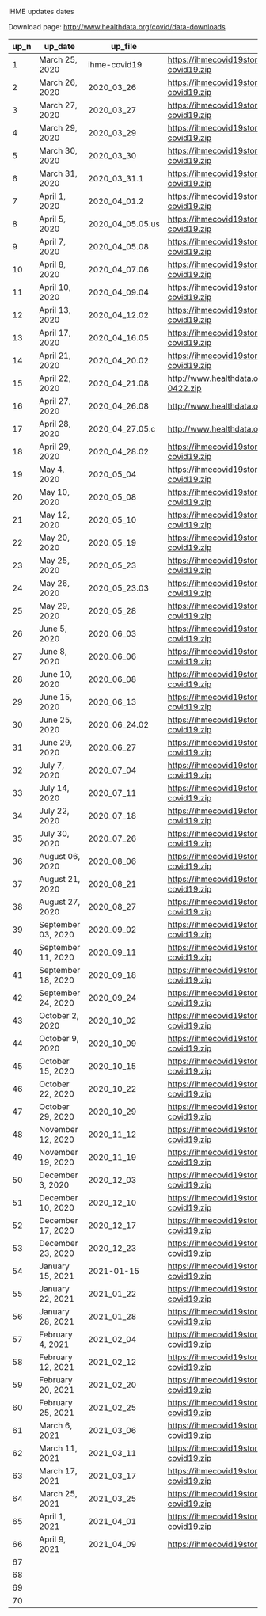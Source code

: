 

IHME updates dates 

Download page: http://www.healthdata.org/covid/data-downloads


 |up_n|   up_date           |    up_file       |   up_url                                                                                  |
 |----|---------------------|------------------|-------------------------------------------------------------------------------------------|
 |1   | 	March 25, 2020     |	ihme-covid19					| 	https://ihmecovid19storage.blob.core.windows.net/archive/2020-03-25/ihme-covid19.zip	    | 
 | 2  | 	March 26, 2020     |	2020_03_26	      | 	https://ihmecovid19storage.blob.core.windows.net/archive/2020-03-26/ihme-covid19.zip	    | 
 | 3	 | 	March 27, 2020     |	2020_03_27	   			| 	https://ihmecovid19storage.blob.core.windows.net/archive/2020-03-27/ihme-covid19.zip	    | 
 | 4	 | 	March 29, 2020     |	2020_03_29	   			| 	https://ihmecovid19storage.blob.core.windows.net/archive/2020-03-29/ihme-covid19.zip	    | 
 | 5	 | 	March 30, 2020     |	2020_03_30	      | 	https://ihmecovid19storage.blob.core.windows.net/archive/2020-03-30/ihme-covid19.zip	    | 
 | 6 	| 	March 31, 2020     |	2020_03_31.1	    | 	https://ihmecovid19storage.blob.core.windows.net/archive/2020-03-31/ihme-covid19.zip	    | 
 | 7	 | 	April 1, 2020      |	2020_04_01.2					| 	https://ihmecovid19storage.blob.core.windows.net/archive/2020-04-01/ihme-covid19.zip	    | 
 | 8	 | 	April 5, 2020      |	2020_04_05.05.us	| 	https://ihmecovid19storage.blob.core.windows.net/archive/2020-04-05/ihme-covid19.zip	    | 
 | 9	 | 	April 7, 2020      |	2020_04_05.08	   | 	https://ihmecovid19storage.blob.core.windows.net/archive/2020-04-07/ihme-covid19.zip	    | 
 | 10	| 	April 8, 2020      |	2020_04_07.06	   | 	https://ihmecovid19storage.blob.core.windows.net/archive/2020-04-08/ihme-covid19.zip	    | 
 | 11	| 	April 10, 2020     |	2020_04_09.04	   | 	https://ihmecovid19storage.blob.core.windows.net/archive/2020-04-10/ihme-covid19.zip	    | 
 | 12	| 	April 13, 2020     |	2020_04_12.02	   | 	https://ihmecovid19storage.blob.core.windows.net/archive/2020-04-13/ihme-covid19.zip	    | 
 | 13	| 	April 17, 2020     |	2020_04_16.05	   | 	https://ihmecovid19storage.blob.core.windows.net/archive/2020-04-17/ihme-covid19.zip	    | 
 | 14	| 	April 21, 2020     |	2020_04_20.02	   | 	https://ihmecovid19storage.blob.core.windows.net/archive/2020-04-21/ihme-covid19.zip	    | 
 | 15	| 	April 22, 2020     |	2020_04_21.08	   | 	http://www.healthdata.org/sites/default/files/files/Projects/COVID/ihme-covid19-0422.zip	| 
 | 16	| 	April 27, 2020     |	2020_04_26.08	   | 	http://www.healthdata.org/sites/default/files/files/Projects/COVID/downloads_0427.zip	   | 
 | 17	| 	April 28, 2020     |	2020_04_27.05.c	 | 	http://www.healthdata.org/sites/default/files/files/Projects/COVID/Downloads_0428.zip	   | 
 | 18	| 	April 29, 2020     |	2020_04_28.02	   | 	https://ihmecovid19storage.blob.core.windows.net/archive/2020-04-29/ihme-covid19.zip	    | 
 | 19	| 	May 4, 2020        |	2020_05_04	      | 	https://ihmecovid19storage.blob.core.windows.net/archive/2020-05-04/ihme-covid19.zip	    | 
 | 20	| 	May 10, 2020       |	2020_05_08   	   | 	https://ihmecovid19storage.blob.core.windows.net/archive/2020-05-10/ihme-covid19.zip	    | 
 | 21	| 	May 12, 2020       |	2020_05_10	      | 	https://ihmecovid19storage.blob.core.windows.net/archive/2020-05-12/ihme-covid19.zip	    | 
 | 22	| 	May 20, 2020       |	2020_05_19	      | 	https://ihmecovid19storage.blob.core.windows.net/archive/2020-05-20/ihme-covid19.zip	    | 
 | 23	| 	May 25, 2020       |	2020_05_23	      | 	https://ihmecovid19storage.blob.core.windows.net/archive/2020-05-25/ihme-covid19.zip	    | 
 | 24	| 	May 26, 2020       |	2020_05_23.03	   | 	https://ihmecovid19storage.blob.core.windows.net/archive/2020-05-26/ihme-covid19.zip	    | 
 | 25	| 	May 29, 2020       |	2020_05_28	      | 	https://ihmecovid19storage.blob.core.windows.net/archive/2020-05-29/ihme-covid19.zip	    | 
 | 26	| 	June 5, 2020       |	2020_06_03	      | 	https://ihmecovid19storage.blob.core.windows.net/archive/2020-06-05/ihme-covid19.zip	    | 
 | 27	| 	June 8, 2020       |	2020_06_06	      | 	https://ihmecovid19storage.blob.core.windows.net/archive/2020-06-08/ihme-covid19.zip	    | 
 | 28	| 	June 10, 2020      |	2020_06_08	      | 	https://ihmecovid19storage.blob.core.windows.net/archive/2020-06-10/ihme-covid19.zip	    | 
 | 29	| 	June 15, 2020      |	2020_06_13	      | 	https://ihmecovid19storage.blob.core.windows.net/archive/2020-06-15/ihme-covid19.zip	    | 
 | 30	| 	June 25, 2020      |	2020_06_24.02	   | 	https://ihmecovid19storage.blob.core.windows.net/archive/2020-06-25/ihme-covid19.zip	    | 
 | 31	| 	June 29, 2020      |	2020_06_27	      | 	https://ihmecovid19storage.blob.core.windows.net/archive/2020-06-29/ihme-covid19.zip	    | 
 | 32	| 	July 7, 2020       |	2020_07_04	      | 	https://ihmecovid19storage.blob.core.windows.net/archive/2020-07-07/ihme-covid19.zip	    | 
 | 33	| 	July 14, 2020      |	2020_07_11	      | 	https://ihmecovid19storage.blob.core.windows.net/archive/2020-07-14/ihme-covid19.zip	    | 
 | 34	| 	July 22, 2020      |	2020_07_18	      | 	https://ihmecovid19storage.blob.core.windows.net/archive/2020-07-22/ihme-covid19.zip	    | 
 | 35	| 	July 30, 2020      |	2020_07_26	      | 	https://ihmecovid19storage.blob.core.windows.net/archive/2020-07-30/ihme-covid19.zip	    | 
 | 36	| 	August 06, 2020    |	2020_08_06	      | 	https://ihmecovid19storage.blob.core.windows.net/archive/2020-08-06/ihme-covid19.zip	    | 
 | 37	| 	August 21, 2020    |	2020_08_21	      | 	https://ihmecovid19storage.blob.core.windows.net/archive/2020-08-21/ihme-covid19.zip	    | 
 | 38	| 	August 27, 2020    |	2020_08_27	      | 	https://ihmecovid19storage.blob.core.windows.net/archive/2020-08-27/ihme-covid19.zip	    | 
 | 39	| 	September 03, 2020 |	2020_09_02	      | 	https://ihmecovid19storage.blob.core.windows.net/archive/2020-09-03/ihme-covid19.zip	    | 
 | 40	| 	September 11, 2020 |	2020_09_11	      | 	https://ihmecovid19storage.blob.core.windows.net/archive/2020-09-11/ihme-covid19.zip	    | 
 | 41	| 	September 18, 2020 |	2020_09_18	      | 	https://ihmecovid19storage.blob.core.windows.net/archive/2020-09-18/ihme-covid19.zip	    | 
 | 42	| 	September 24, 2020 |	2020_09_24	      | 	https://ihmecovid19storage.blob.core.windows.net/archive/2020-09-24/ihme-covid19.zip	    | 
 | 43	| 	October 2, 2020    |	2020_10_02	      | 	https://ihmecovid19storage.blob.core.windows.net/archive/2020-10-02/ihme-covid19.zip	    | 
 | 44	| 	October 9, 2020    |	2020_10_09	      | 	https://ihmecovid19storage.blob.core.windows.net/archive/2020-10-09/ihme-covid19.zip	    | 
 | 45	| 	October 15, 2020   |	2020_10_15	      | 	https://ihmecovid19storage.blob.core.windows.net/archive/2020-10-15/ihme-covid19.zip	    | 
 | 46	| 	October 22, 2020   |	2020_10_22	      | 	https://ihmecovid19storage.blob.core.windows.net/archive/2020-10-22/ihme-covid19.zip	    | 
 | 47	| 	October 29, 2020   |	2020_10_29	      | 	https://ihmecovid19storage.blob.core.windows.net/archive/2020-10-29/ihme-covid19.zip	    | 
 | 48	| 	November 12, 2020  |	2020_11_12	      | 	https://ihmecovid19storage.blob.core.windows.net/archive/2020-11-12/ihme-covid19.zip	    | 
 | 49	| 	November 19, 2020  |	2020_11_19	      | 	https://ihmecovid19storage.blob.core.windows.net/archive/2020-11-19/ihme-covid19.zip	    | 
 | 50	| 	December 3, 2020   |	2020_12_03	      | 	https://ihmecovid19storage.blob.core.windows.net/archive/2020-12-03/ihme-covid19.zip	    | 
 | 51	| 	December 10, 2020  |	2020_12_10	      | 	https://ihmecovid19storage.blob.core.windows.net/archive/2020-12-10/ihme-covid19.zip	    | 
 | 52	| 	December 17, 2020  |	2020_12_17	      | 	https://ihmecovid19storage.blob.core.windows.net/archive/2020-12-17/ihme-covid19.zip	    | 
 | 53	| 	December 23, 2020  |	2020_12_23	      | 	https://ihmecovid19storage.blob.core.windows.net/archive/2020-12-23/ihme-covid19.zip	    | 
 | 54	| 	January 15, 2021   |	2021-01-15	      | 	https://ihmecovid19storage.blob.core.windows.net/archive/2021-01-15/ihme-covid19.zip	    | 
 | 55	| 	January 22, 2021   |	2021_01_22	      | 	https://ihmecovid19storage.blob.core.windows.net/archive/2021-01-22/ihme-covid19.zip	    | 
 | 56	| 	January 28, 2021   |	2021_01_28	      | 	https://ihmecovid19storage.blob.core.windows.net/archive/2021-01-28/ihme-covid19.zip	    | 
 | 57	| 	February 4, 2021   |	2021_02_04	      | 	https://ihmecovid19storage.blob.core.windows.net/archive/2021-02-04/ihme-covid19.zip	    | 
 | 58	| 	February 12, 2021  |	2021_02_12	      | 	https://ihmecovid19storage.blob.core.windows.net/archive/2021-02-12/ihme-covid19.zip	    | 
 | 59	| 	February 20, 2021  |	2021_02_20	      | 	https://ihmecovid19storage.blob.core.windows.net/archive/2021-02-20/ihme-covid19.zip	    | 
 |	60	| 	February 25, 2021  |	2021_02_25	      | 	https://ihmecovid19storage.blob.core.windows.net/archive/2021-02-25/ihme-covid19.zip	    | 
 |	61	| 	March 6, 2021      |	2021_03_06	      | 	https://ihmecovid19storage.blob.core.windows.net/archive/2021-03-06/ihme-covid19.zip	    | 
 |	62	| 	March 11, 2021     |	2021_03_11	      | 	https://ihmecovid19storage.blob.core.windows.net/archive/2021-03-11/ihme-covid19.zip	    | 
 |	63	| 	March 17, 2021     |	2021_03_17	      | 	https://ihmecovid19storage.blob.core.windows.net/archive/2021-03-17/ihme-covid19.zip	    | 
 |	64	| 	March 25, 2021     |	2021_03_25	      | 	https://ihmecovid19storage.blob.core.windows.net/archive/2021-03-25/ihme-covid19.zip	    | 
 |	65	| 	April 1, 2021      |	2021_04_01	      | 	https://ihmecovid19storage.blob.core.windows.net/archive/2021-04-01/ihme-covid19.zip	    | 
 |	66	| 	April 9, 2021      |	2021_04_09	      | 	https://ihmecovid19storage.blob.core.windows.net/latest/ihme-covid19.zip	                | 
 | 67 |                     |                  |                                                                                           |
 | 68 |                     |                  |                                                                                           |
 | 69 |                     |                  |                                                                                           |
 | 70 |                     |                  |                                                                                           |

